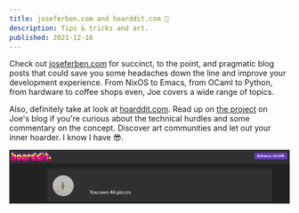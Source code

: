 ```yaml
---
title: joseferben.com and hoarddit.com 👏
description: Tips & tricks and art.
published: 2021-12-16
---
```


Check out [joseferben.com](https://www.joseferben.com/) for succinct, to the point, and pragmatic blog posts that could save you some headaches down the line and improve your development experience. From NixOS to Emacs, from OCaml to Python, from hardware to coffee shops even, Joe covers a wide range of topics.

Also, definitely take at look at [hoarddit.com](https://www.hoarddit.com/). Read up on [the project](https://www.joseferben.com/posts/hoarddit_a_website_to_discover_art/) on Joe's blog if you're curious about the technical hurdles and some commentary on the concept. Discover art communities and let out your inner hoarder. I know I have 😎.

![I deserve to be taxed](/images/shoutout-joseferben/hoarder.png)

<style>
figure img {
  width: 100%;
}
</style>
